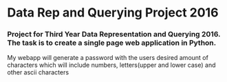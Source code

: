 # Data Rep and Querying Project 2016

### Project for Third Year Data Representation and Querying 2016. The task is to create a single page web application in Python.

My webapp will generate a password with the users desired amount of characters which will include numbers, letters(upper and lower case) and other ascii characters
